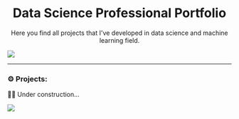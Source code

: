 <h1 align="center">
Data Science Professional Portfolio
</h1>
<p align="center">
Here you find all projects that I've developed in data science and machine learning field.
</p>

![](https://images.unsplash.com/photo-1527474305487-b87b222841cc?ixid=MnwxMjA3fDB8MHxwaG90by1wYWdlfHx8fGVufDB8fHx8&ixlib=rb-1.2.1&auto=format&fit=crop&w=967&q=80)

---

### :gear: Projects:

:construction_worker_woman: Under construction...


![](https://estruyf-github.azurewebsites.net/api/VisitorHit?user=EliGorniak&repo=Data_Science_Professional_Portfolio&countColorcountColor&countColor=%237B1E7A)

